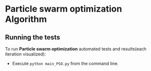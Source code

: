 # Particle swarm optimization Algorithm


## Running the tests

To run **Particle swarm optimization** automated tests and results(each iteration visualized):

* Execute ``` python main_PSO.py ``` from the command line.




